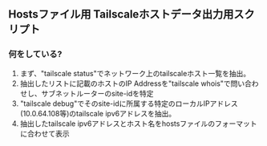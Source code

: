 ## Hostsファイル用 Tailscaleホストデータ出力用スクリプト

### 何をしている?

1. まず、"tailscale status"でネットワーク上のtailscaleホスト一覧を抽出。
2. 抽出したリストに記載のホストのIP Addressを"tailscale whois"で問い合わせし、サブネットルーターのsite-idを特定
3. "tailscale debug"でそのsite-idに所属する特定のローカルIPアドレス(10.0.64.108等)のtailscale ipv6アドレスを抽出。
4. 抽出したtailscale ipv6アドレスとホスト名をhostsファイルのフォーマットに合わせて表示

